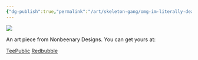 ```yaml
---
{"dg-publish":true,"permalink":"/art/skeleton-gang/omg-im-literally-dead/","title":"omg im literally dead","tags":["Art","Skulls and Skellies"]}
---
```



![](https://baserow-media.ams3.digitaloceanspaces.com/user_files/gwwwyb72RcZvI1owVzBdXjb4YfviFxyz_3f3283f33cdc782c4fa97bdb3ae9d4606a48ce9e341a7700730c33b4b80e0a77.jpg)

An art piece from Nonbeenary Designs. You can get yours at:

[TeePublic](https://www.teepublic.com/t-shirt/50075023-omg-im-like-literally-dead?store_id=258912)
[Redbubble](https://www.redbubble.com/shop/ap/151542803?ref=studio-promote)
